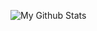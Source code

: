 ![My Github Stats](https://github-readme-stats.vercel.app/api?username=tahmid02016&show_icons=true&theme=radical)
